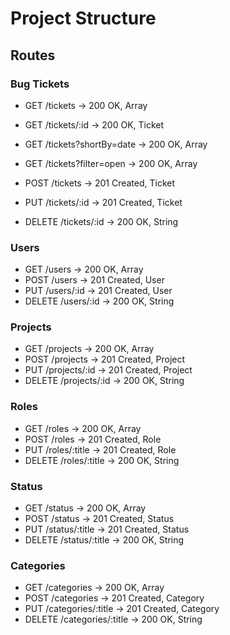 # Project Structure

## Routes

### Bug Tickets

- GET /tickets                  -> 200 OK, Array<Ticket>
- GET /tickets/:id              -> 200 OK, Ticket
- GET /tickets?shortBy=date     -> 200 OK, Array<Ticket>
- GET /tickets?filter=open      -> 200 OK, Array<Ticket>

- POST /tickets                 -> 201 Created, Ticket
- PUT /tickets/:id              -> 201 Created, Ticket
- DELETE /tickets/:id           -> 200 OK, String

### Users

- GET /users                    -> 200 OK, Array<User>
- POST /users                   -> 201 Created, User
- PUT /users/:id                -> 201 Created, User
- DELETE /users/:id             -> 200 OK, String

### Projects

- GET /projects                 -> 200 OK, Array<Project>
- POST /projects                -> 201 Created, Project
- PUT /projects/:id             -> 201 Created, Project
- DELETE /projects/:id          -> 200 OK, String

### Roles

- GET /roles                 -> 200 OK, Array<Role>
- POST /roles                -> 201 Created, Role
- PUT /roles/:title             -> 201 Created, Role
- DELETE /roles/:title          -> 200 OK, String

### Status

- GET /status                 -> 200 OK, Array<Status>
- POST /status                -> 201 Created, Status
- PUT /status/:title             -> 201 Created, Status
- DELETE /status/:title          -> 200 OK, String

### Categories

- GET /categories                 -> 200 OK, Array<Category>
- POST /categories                -> 201 Created, Category
- PUT /categories/:title             -> 201 Created, Category
- DELETE /categories/:title          -> 200 OK, String
